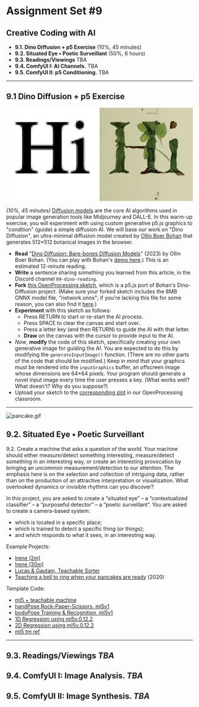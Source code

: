 # Assignment Set #9

## Creative Coding with AI

* **9.1. Dino Diffusion + p5 Exercise** (10%, 45 minutes)
* **9.2. Situated Eye • Poetic Surveillant** (50%, 6 hours)
* **9.3. Readings/Viewings** TBA
* **9.4. ComfyUI I: AI Channels.** TBA
* **9.5. ComfyUI II: p5 Conditioning.** TBA

---

## 9.1 Dino Diffusion + p5 Exercise

![dino-diffusion-hi.png](images/dino-diffusion-hi.png)

*(10%, 45 minutes)* [Diffusion models](https://en.wikipedia.org/wiki/Diffusion_model) are the core AI algorithms used in popular image generation tools like Midjourney and DALL-E. In this warm-up exercise, you will experiment with using custom generative p5.js graphics to "condition" (guide) a simple diffusion AI. We will base our work on "Dino Diffusion", an ultra-minimal diffusion model created by [Ollin Boer Bohan](https://madebyoll.in/) that generates 512×512 botanical images in the browser. 

* **Read** "[Dino Diffusion: Bare-bones Diffusion Models](https://madebyoll.in/posts/dino_diffusion/)" (2023) by Ollin Boer Bohan. (You can play with Bohan's [demo here](https://madebyoll.in/posts/dino_diffusion/demo/).) This is an estimated 12-minute reading.
* **Write** a sentence sharing something you learned from this article, in the Discord channel `09-dino-reading`.
* **Fork** [this OpenProcessing sketch](https://openprocessing.org/sketch/2321795), which is a p5.js port of Bohan's Dino-Diffusion project. (Make sure your forked sketch includes the 8MB ONNX model file, "network.onnx"; if you're lacking this file for some reason, you can also find it [here](https://github.com/golanlevin/dino-diffusion-p5/tree/main).)
* **Experiment** with this sketch as follows:
  * Press RETURN to start or re-start the AI process.
  * Press SPACE to clear the canvas and start over.
  * Press a letter key (and then RETURN) to guide the AI with that letter.
  * **Draw** on the canvas with the cursor to provide input to the AI.
* *Now*, **modify** the code of this sketch, specifically creating your own generative image for guiding the AI. You are expected to do this by modifying the  `generateInputImage()` function. (There are no other parts of the code that should be modified.) Keep in mind that your graphics must be rendered into the `inputGraphics` buffer, an offscreen image whose dimensions are 64×64 pixels. Your program should generate a novel input image every time the user presses a key. (What works well? What doesn't? Why do you suppose?)
* Upload your sketch to the [corresponding slot]() in our OpenProcessing classroom.

---

![pancake.gif](images/pancake.gif)

## 9.2. Situated Eye • Poetic Surveillant

9.2. Create a machine that asks a question of the world. Your machine should either measure/detect something interesting, measure/detect something in an interesting way, or create an interesting provocation by bringing an uncommon measurement/detection to our attention. The emphasis here is on the selection and collection of intriguing data, rather than on the production of an attractive interpretation or visualization. What overlooked dynamics or invisible rhythms can you discover?

In this project, you are asked to create a “situated eye” – a “contextualized classifier” – a “purposeful detector” – a “poetic surveillant“. You are asked to create a camera-based system:

* which is located in a specific place;
* which is trained to detect a specific thing (or things);
* and which responds to what it sees, in an interesting way.

Example Projects: 

* [Irene (2m)](https://www.youtube.com/watch?v=T2qQGqZxkD0)
* [Irene (30m)](https://vimeo.com/514957215)
* [Lucas & Gautam, Teachable Sorter](https://www.youtube.com/watch?v=ydzJPeeMiMI)
* [Teaching a bell to ring when your pancakes are ready](https://medium.com/google-design/teaching-a-bell-to-ring-when-your-pancakes-are-ready-d65db43fffe5) (2020)

Template Code: 

* [ml5 + teachable machine](https://openprocessing.org/sketch/2430277)
* [handPose Rock-Paper-Scissors, ml5v1](https://openprocessing.org/sketch/2428446)
* [bodyPose Training & Recognition, ml5v1](https://openprocessing.org/sketch/2428616)
* [1D Regression using ml5v.0.12.2](https://editor.p5js.org/golan/sketches/dvQldQn7w)
* [2D Regression using ml5v.0.12.2](https://editor.p5js.org/golan/sketches/B96GvGSA-)
* [ml5 tm ref](https://docs.ml5js.org/#/reference/image-classifier-tm)

---

## **9.3. Readings/Viewings** *TBA*
## **9.4. ComfyUI I: Image Analysis.** *TBA*
## **9.5. ComfyUI II: Image Synthesis.** *TBA*


